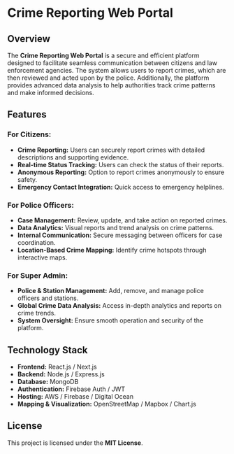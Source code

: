 # Crime Reporting Web Portal

## Overview
The **Crime Reporting Web Portal** is a secure and efficient platform designed to facilitate seamless communication between citizens and law enforcement agencies. The system allows users to report crimes, which are then reviewed and acted upon by the police. Additionally, the platform provides advanced data analysis to help authorities track crime patterns and make informed decisions.

## Features
### For Citizens:
- **Crime Reporting:** Users can securely report crimes with detailed descriptions and supporting evidence.
- **Real-time Status Tracking:** Users can check the status of their reports.
- **Anonymous Reporting:** Option to report crimes anonymously to ensure safety.
- **Emergency Contact Integration:** Quick access to emergency helplines.

### For Police Officers:
- **Case Management:** Review, update, and take action on reported crimes.
- **Data Analytics:** Visual reports and trend analysis on crime patterns.
- **Internal Communication:** Secure messaging between officers for case coordination.
- **Location-Based Crime Mapping:** Identify crime hotspots through interactive maps.

### For Super Admin:
- **Police & Station Management:** Add, remove, and manage police officers and stations.
- **Global Crime Data Analysis:** Access in-depth analytics and reports on crime trends.
- **System Oversight:** Ensure smooth operation and security of the platform.

## Technology Stack
- **Frontend:** React.js / Next.js
- **Backend:** Node.js / Express.js
- **Database:** MongoDB
- **Authentication:** Firebase Auth / JWT
- **Hosting:** AWS / Firebase / Digital Ocean
- **Mapping & Visualization:** OpenStreetMap / Mapbox / Chart.js

## License
This project is licensed under the **MIT License**.




 
 
